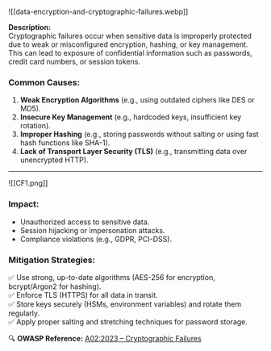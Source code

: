  ![[data-encryption-and-cryptographic-failures.webp]]

**Description:**  
Cryptographic failures occur when sensitive data is improperly protected due to weak or misconfigured encryption, hashing, or key management. This can lead to exposure of confidential information such as passwords, credit card numbers, or session tokens.  

### **Common Causes:**  
1. **Weak Encryption Algorithms** (e.g., using outdated ciphers like DES or MD5).  
2. **Insecure Key Management** (e.g., hardcoded keys, insufficient key rotation).  
3. **Improper Hashing** (e.g., storing passwords without salting or using fast hash functions like SHA-1).  
4. **Lack of Transport Layer Security (TLS)** (e.g., transmitting data over unencrypted HTTP).  
---

![[CF1.png]]
### **Impact:**  
- Unauthorized access to sensitive data.  
- Session hijacking or impersonation attacks.  
- Compliance violations (e.g., GDPR, PCI-DSS).  

### **Mitigation Strategies:**  
✅ Use strong, up-to-date algorithms (AES-256 for encryption, bcrypt/Argon2 for hashing).  
✅ Enforce TLS (HTTPS) for all data in transit.  
✅ Store keys securely (HSMs, environment variables) and rotate them regularly.  
✅ Apply proper salting and stretching techniques for password storage.  

🔍 **OWASP Reference:** [A02:2023 – Cryptographic Failures](https://owasp.org/Top10/A02_2021-Cryptographic_Failures/)  